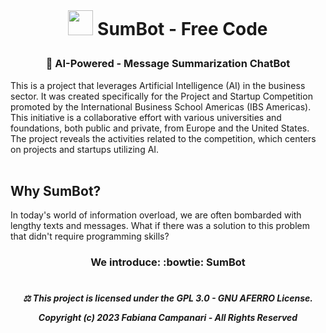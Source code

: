  <br> 

# <p align="center"> <img src="https://github.githubassets.com/images/icons/emoji/bowtie.png" width="40"> SumBot - Free Code

### <p align="center"> 🤖 AI-Powered - Message Summarization ChatBot

This is a project that leverages Artificial Intelligence (AI) in the business sector. It was created specifically for the Project and Startup Competition promoted by the International Business School Americas (IBS Americas). This initiative is a collaborative effort with various universities and foundations, both public and private, from Europe and the United States. The project reveals the activities related to the competition, which centers on projects and startups utilizing AI.
<br><br>  

## Why SumBot?

In today's world of information overload, we are often bombarded with lengthy texts and messages.
What if there was a solution to this problem that didn't require programming skills?

### <p align="center"> We introduce: :bowtie: SumBot




#

##### <p align="center"> ⚖︎ This project is licensed under the GPL 3.0 - GNU AFERRO License.<p align="center"> Copyright (c) 2023 Fabiana Campanari - All Rights Reserved </p>





















#
